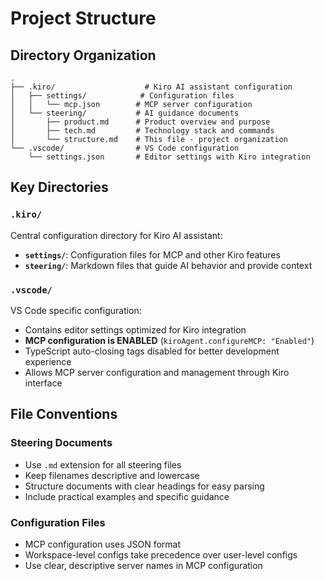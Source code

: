 # Project Structure

## Directory Organization

```
.
├── .kiro/                    # Kiro AI assistant configuration
│   ├── settings/            # Configuration files
│   │   └── mcp.json        # MCP server configuration
│   └── steering/           # AI guidance documents
│       ├── product.md      # Product overview and purpose
│       ├── tech.md         # Technology stack and commands
│       └── structure.md    # This file - project organization
└── .vscode/                # VS Code configuration
    └── settings.json       # Editor settings with Kiro integration
```

## Key Directories

### `.kiro/`

Central configuration directory for Kiro AI assistant:

- **`settings/`**: Configuration files for MCP and other Kiro features
- **`steering/`**: Markdown files that guide AI behavior and provide context

### `.vscode/`

VS Code specific configuration:

- Contains editor settings optimized for Kiro integration
- **MCP configuration is ENABLED** (`kiroAgent.configureMCP: "Enabled"`)
- TypeScript auto-closing tags disabled for better development experience
- Allows MCP server configuration and management through Kiro interface

## File Conventions

### Steering Documents

- Use `.md` extension for all steering files
- Keep filenames descriptive and lowercase
- Structure documents with clear headings for easy parsing
- Include practical examples and specific guidance

### Configuration Files

- MCP configuration uses JSON format
- Workspace-level configs take precedence over user-level configs
- Use clear, descriptive server names in MCP configuration
